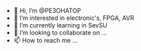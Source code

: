 - 👋 Hi, I’m @PE3OHATOP
- 👀 I’m interested in electronic's, FPGA, AVR
- 🌱 I’m currently learning in SevSU
- 💞️ I’m looking to collaborate on ...
- 📫 How to reach me ...

<!---
PE3OHATOP/PE3OHATOP is a ✨ special ✨ repository because its `README.md` (this file) appears on your GitHub profile.
You can click the Preview link to take a look at your changes.
--->
